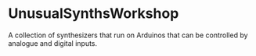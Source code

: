 UnusualSynthsWorkshop
=====================

A collection of synthesizers that run on Arduinos that can be controlled by analogue and digital inputs.